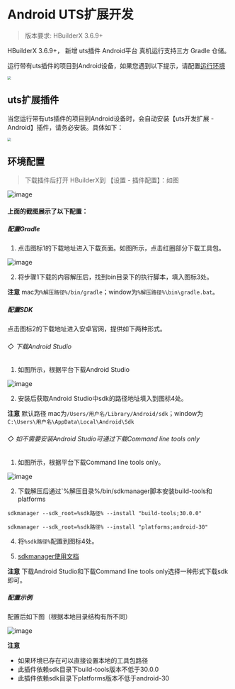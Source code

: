# Android UTS扩展开发

> 版本要求: HBuilderX 3.6.9+

HBuilderX 3.6.9+， 新增 uts插件 Android平台 真机运行支持三方 Gradle 仓储。

运行带有uts插件的项目到Android设备，如果您遇到以下提示，请配置[运行环境](#android环境配置)

<img src="https://qiniu-web-assets.dcloud.net.cn/unidoc/zh/20221111173829.jpg" style="zoom: 50%;" />

## uts扩展插件

当您运行带有uts插件的项目到Android设备时，会自动安装【uts开发扩展 - Android】插件，请务必安装。具体如下：

<img src="https://qiniu-web-assets.dcloud.net.cn/unidoc/zh/20221111171012.jpg" style="zoom: 50%" />

## 环境配置
> 下载插件后打开 HBuilderX到 【设置 - 插件配置】：如图

![image](https://qiniu-web-assets.dcloud.net.cn/unidoc/zh/%E9%85%8D%E7%BD%AE.png)

#### 上面的截图展示了以下配置：

##### 配置Gradle

1. 点击图标1的下载地址进入下载页面。如图所示，点击红圈部分下载工具包。

 ![image](https://qiniu-web-assets.dcloud.net.cn/unidoc/zh/gradle.png)
 
2. 将步骤1下载的内容解压后，找到bin目录下的执行脚本，填入图标3处。

**注意** mac为`%解压路径%/bin/gradle`；window为`%解压路径%\bin\gradle.bat`。

##### 配置SDK

点击图标2的下载地址进入安卓官网，提供如下两种形式。

###### ◇ 下载Android Studio
1. 如图所示，根据平台下载Android Studio

![image](https://qiniu-web-assets.dcloud.net.cn/unidoc/zh/sdk-2.png)

2. 安装后获取Android Studio中sdk的路径地址填入到图标4处。

**注意** 默认路径 mac为`/Users/用户名/Library/Android/sdk`；window为`C:\Users\用户名\AppData\Local\Android\Sdk`

###### ◇ 如不需要安装Android Studio可通过下载Command line tools only
1. 如图所示，根据平台下载Command line tools only。

![image](https://qiniu-web-assets.dcloud.net.cn/unidoc/zh/sdk.png)
 
2. 下载解压后通过`%解压目录%/bin/sdkmanager脚本安装build-tools和platforms
```
sdkmanager --sdk_root=%sdk路径% --install "build-tools;30.0.0"

sdkmanager --sdk_root=%sdk路径% --install "platforms;android-30"
```

4. 将`%sdk路径%`配置到图标4处。

5. [sdkmanager使用文档](https://developer.android.google.cn/studio/command-line/sdkmanager)

**注意** 下载Android Studio和下载Command line tools only选择一种形式下载sdk即可。

##### 配置示例
配置后如下图（根据本地目录结构有所不同）

 ![image](https://qiniu-web-assets.dcloud.net.cn/unidoc/zh/%E9%85%8D%E7%BD%AE%E5%AE%8C%E6%88%90.png)

**注意**

- 如果环境已存在可以直接设置本地的工具包路径
- 此插件依赖sdk目录下build-tools版本不低于30.0.0
- 此插件依赖sdk目录下platforms版本不低于android-30
